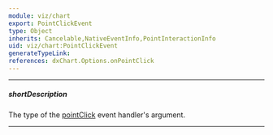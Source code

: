 ```yaml
---
module: viz/chart
export: PointClickEvent
type: Object
inherits: Cancelable,NativeEventInfo,PointInteractionInfo
uid: viz/chart:PointClickEvent
generateTypeLink: 
references: dxChart.Options.onPointClick
---
```

---
##### shortDescription
The type of the [pointClick]({basewidgetpath}/Events/#pointClick) event handler's argument.

---
<!-- Description goes here -->